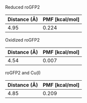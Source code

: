 Reduced roGFP2

| Distance (Å) | PMF [kcal/mol] |
|-----------|-----------|
| 4.95 | 0.224 |

Oxidized roGFP2

| Distance (Å) | PMF [kcal/mol] |
|-----------|-----------|
| 4.54 | 0.007 |

roGFP2 and Cu(I)

| Distance (Å) | PMF [kcal/mol] |
|-----------|-----------|
| 4.85 | 0.209 |

